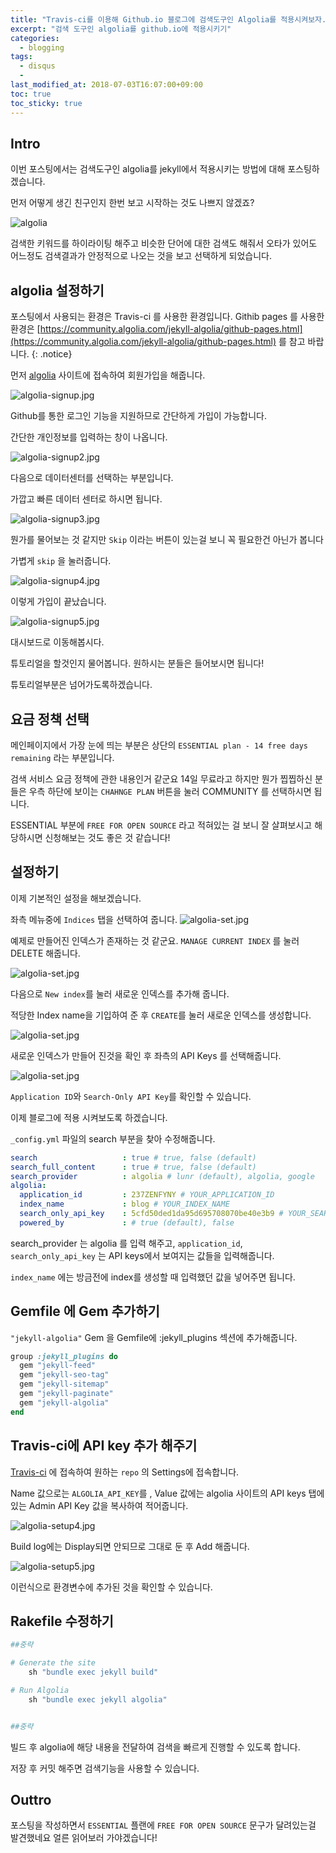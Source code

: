 ```yaml
---
title: "Travis-ci를 이용해 Github.io 블로그에 검색도구인 Algolia를 적용시켜보자."
excerpt: "검색 도구인 algolia를 github.io에 적용시키기"
categories: 
  - blogging
tags: 
  - disqus
  - 
last_modified_at: 2018-07-03T16:07:00+09:00
toc: true
toc_sticky: true
---
```


## Intro

이번 포스팅에서는 검색도구인 algolia를 jekyll에서 적용시키는 방법에 대해 포스팅하겠습니다.

먼저 어떻게 생긴 친구인지 한번 보고 시작하는 것도 나쁘지 않겠죠?


![algolia](/assets/img/algolia.jpg)

검색한 키워드를 하이라이팅 해주고 비슷한 단어에 대한 검색도 해줘서 오타가 있어도 어느정도 검색결과가 안정적으로 나오는 것을 보고 선택하게 되었습니다.


## algolia 설정하기

포스팅에서 사용되는 환경은 Travis-ci 를 사용한 환경입니다.
Githib pages 를 사용한 환경은 [https://community.algolia.com/jekyll-algolia/github-pages.html](https://community.algolia.com/jekyll-algolia/github-pages.html) 를 참고 바랍니다.
{: .notice}


먼저 [algolia](https://www.algolia.com/) 사이트에 접속하여 회원가입을 해줍니다.

![algolia-signup.jpg](/assets/img/algolia-signup.jpg)

Github를 통한 로그인 기능을 지원하므로 간단하게 가입이 가능합니다.

간단한 개인정보를 입력하는 창이 나옵니다.

![algolia-signup2.jpg](/assets/img/algolia-signup2.jpg)

다음으로 데이터센터를 선택하는 부분입니다. 

가깝고 빠른 데이터 센터로 하시면 됩니다.

![algolia-signup3.jpg](/assets/img/algolia-signup3.jpg)

뭔가를 물어보는 것 같지만 `Skip` 이라는 버튼이 있는걸 보니 꼭 필요한건 아닌가 봅니다

가볍게 `skip` 을 눌러줍니다.

![algolia-signup4.jpg](/assets/img/algolia-signup4.jpg)


이렇게 가입이 끝났습니다.

![algolia-signup5.jpg](/assets/img/algolia-signup5.jpg)

대시보드로 이동해봅시다.

튜토리얼을 할것인지 물어봅니다. 원하시는 분들은 들어보시면 됩니다!

튜토리얼부분은 넘어가도록하겠습니다.

## 요금 정책 선택

메인페이지에서 가장 눈에 띄는 부분은 상단의 `ESSENTIAL plan - 14 free days remaining` 라는 부분입니다.

검색 서비스 요금 정책에 관한 내용인거 같군요 14일 무료라고 하지만 뭔가 찝찝하신 분들은 우측 하단에 보이는 `CHAHNGE PLAN` 버튼을 눌러 COMMUNITY 를 선택하시면 됩니다.

ESSENTIAL 부분에 `FREE FOR OPEN SOURCE` 라고 적혀있는 걸 보니 잘 살펴보시고 해당하시면 신청해보는 것도 좋은 것 같습니다!

## 설정하기
이제 기본적인 설정을 해보겠습니다.

좌측 메뉴중에 `Indices` 탭을 선택하여 줍니다.
![algolia-set.jpg](/assets/img/algolia-setup1.jpg)

예제로 만들어진 인덱스가 존재하는 것 같군요. `MANAGE CURRENT INDEX` 를 눌러 DELETE 해줍니다.

![algolia-set.jpg](/assets/img/algolia-setup1.5.jpg)


다음으로 `New index`를 눌러 새로운 인덱스를 추가해 줍니다.

적당한 Index name을 기입하여 준 후 `CREATE`를 눌러 새로운 인덱스를 생성합니다.

![algolia-set.jpg](/assets/img/algolia-setup2.jpg)


새로운 인덱스가 만들어 진것을 확인 후 좌측의 API Keys 를 선택해줍니다.

![algolia-set.jpg](/assets/img/algolia-setup3.jpg)



`Application ID`와 `Search-Only API Key`를 확인할 수 있습니다.

이제 블로그에 적용 시켜보도록 하겠습니다.

`_config.yml` 파일의 search 부분을 찾아 수정해줍니다.

```yml
search                   : true # true, false (default)
search_full_content      : true # true, false (default)
search_provider          : algolia # lunr (default), algolia, google
algolia:
  application_id         : 237ZENFYNY # YOUR_APPLICATION_ID
  index_name             : blog # YOUR_INDEX_NAME
  search_only_api_key    : 5cfd50ded1da95d695708070be40e3b9 # YOUR_SEARCH_ONLY_API_KEY
  powered_by             : # true (default), false
  ```

search_provider 는 algolia 를 입력 해주고, `application_id`, `search_only_api_key` 는 API keys에서 보여지는 값들을 입력해줍니다.

`index_name` 에는 방금전에 index를 생성할 때 입력했던 값을 넣어주면 됩니다.

## Gemfile 에 Gem 추가하기

`"jekyll-algolia"` Gem 을 Gemfile에 :jekyll_plugins 섹션에 추가해줍니다.

```ruby
group :jekyll_plugins do
  gem "jekyll-feed"
  gem "jekyll-seo-tag"
  gem "jekyll-sitemap"
  gem "jekyll-paginate"
  gem "jekyll-algolia"
end
```


## Travis-ci에 API key 추가 해주기

[Travis-ci](https://travis-ci.org) 에 접속하여 원하는 `repo` 의 Settings에 접속합니다.

Name 값으로는 `ALGOLIA_API_KEY`를 , Value 값에는 algolia 사이트의 API keys 탭에 있는 Admin API Key 값을 복사하여 적어줍니다.

![algolia-setup4.jpg](/assets/img/algolia-setup4.jpg)

Build log에는 Display되면 안되므로 그대로 둔 후 Add 해줍니다.

![algolia-setup5.jpg](/assets/img/algolia-setup5.jpg)

이런식으로 환경변수에 추가된 것을 확인할 수 있습니다.



## Rakefile 수정하기

```ruby
##중략

# Generate the site
    sh "bundle exec jekyll build"

# Run Algolia 
    sh "bundle exec jekyll algolia"


##중략
```

빌드 후 algolia에 해당 내용을 전달하여 검색을 빠르게 진행할 수 있도록 합니다.


저장 후 커밋 해주면 검색기능을 사용할 수 있습니다.

## Outtro
포스팅을 작성하면서 `ESSENTIAL` 플랜에 `FREE FOR OPEN SOURCE` 문구가 달려있는걸 발견했네요 얼른 읽어보러 가야겠습니다!
